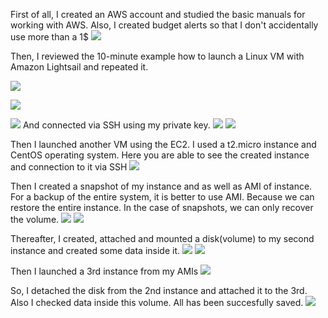 First of all, I created an AWS account and studied the basic manuals for working with AWS. Also, I created budget alerts so that I don't accidentally use more than a 1$
![](https://github.com/AlexGurtoff/DevOps_online_Kyiv_2021Q3/blob/master/m2/task2.2/Budget_allerts.jpg)

Then, I reviewed the 10-minute example how to launch a Linux VM with Amazon Lightsail and repeated it. 

![](https://github.com/AlexGurtoff/DevOps_online_Kyiv_2021Q3/blob/master/m2/task2.2/Create_an_instance.jpg)

![](https://github.com/AlexGurtoff/DevOps_online_Kyiv_2021Q3/blob/master/m2/task2.2/create_an_instance2.jpg)

![](https://github.com/AlexGurtoff/DevOps_online_Kyiv_2021Q3/blob/master/m2/task2.2/Connect_to_VM.jpg)
And connected via SSH using my private key.
![](https://github.com/AlexGurtoff/DevOps_online_Kyiv_2021Q3/blob/master/m2/task2.2/Connect_to_VM_via_MobaXterm.jpg)
![](https://github.com/AlexGurtoff/DevOps_online_Kyiv_2021Q3/blob/master/m2/task2.2/Connect_to_VM_via_MobaXterm2.jpg)

Then I launched another VM using the EC2. I used a t2.micro instance and CentOS operating system. Here you are able to see the created instance and connection to it via SSH
![](https://github.com/AlexGurtoff/DevOps_online_Kyiv_2021Q3/blob/master/m2/task2.2/CentOS_t2micro_created.jpg)

Then I created a snapshot of my instance and as well as AMI of instance. For a backup of the entire system, it is better to use AMI. Because we can restore the entire instance. In the case of snapshots, we can only recover the volume. 
![](https://github.com/AlexGurtoff/DevOps_online_Kyiv_2021Q3/blob/master/m2/task2.2/Creating_a_snapshot.jpg)
![](https://github.com/AlexGurtoff/DevOps_online_Kyiv_2021Q3/blob/master/m2/task2.2/AMI_create.jpg)

Thereafter, I created, attached and mounted a disk(volume) to my second instance and created some data inside it.
![](https://github.com/AlexGurtoff/DevOps_online_Kyiv_2021Q3/blob/master/m2/task2.2/Disk_attach.jpg)
![](https://github.com/AlexGurtoff/DevOps_online_Kyiv_2021Q3/blob/master/m2/task2.2/Mount_disk_and_create_file.jpg)

Then I launched a 3rd instance from my AMIs
![](https://github.com/AlexGurtoff/DevOps_online_Kyiv_2021Q3/blob/master/m2/task2.2/Launch_instance_from_backup.jpg)

So, I detached the disk from the 2nd instance and attached it to the 3rd. Also I checked data inside this volume. All has been succesfully saved.
![](https://github.com/AlexGurtoff/DevOps_online_Kyiv_2021Q3/blob/master/m2/task2.2/Disk_D_attached_to_3rd_instance.jpg)